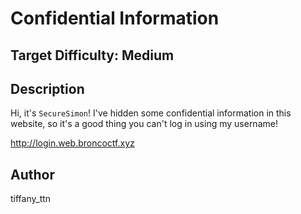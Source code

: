 # Confidential Information

## Target Difficulty: Medium

## Description

Hi, it's `SecureSimon`! I've hidden some confidential information in this website, so it's a good thing you can't log in using my username!

http://login.web.broncoctf.xyz

## Author
tiffany_ttn